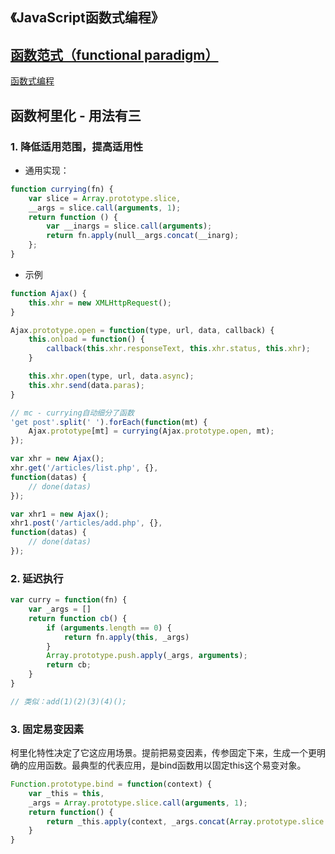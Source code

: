 ## 《JavaScript函数式编程》

## [函数范式（functional paradigm）](https://llh911001.gitbooks.io/mostly-adequate-guide-chinese/content/)
[函数式编程](https://mp.weixin.qq.com/s/nF13kIYBzlXAllpzvUJoYg)
## 函数柯里化 - 用法有三


### 1. 降低适用范围，提高适用性

- 通用实现：

```javascript
function currying(fn) {
    var slice = Array.prototype.slice,
    __args = slice.call(arguments, 1);
    return function () {
        var __inargs = slice.call(arguments);
        return fn.apply(null__args.concat(__inarg);
    };
}
```
- 示例

```javascript
function Ajax() {
    this.xhr = new XMLHttpRequest();
}

Ajax.prototype.open = function(type, url, data, callback) {
    this.onload = function() {
        callback(this.xhr.responseText, this.xhr.status, this.xhr);
    }

    this.xhr.open(type, url, data.async);
    this.xhr.send(data.paras);
}

// mc - currying自动细分了函数
'get post'.split(' ').forEach(function(mt) {
    Ajax.prototype[mt] = currying(Ajax.prototype.open, mt);
});

var xhr = new Ajax();
xhr.get('/articles/list.php', {},
function(datas) {
    // done(datas)    
});

var xhr1 = new Ajax();
xhr1.post('/articles/add.php', {},
function(datas) {
    // done(datas)    
});
```
### 2. 延迟执行

```javascript
var curry = function(fn) {
    var _args = []
    return function cb() {
        if (arguments.length == 0) {
            return fn.apply(this, _args)
        }
        Array.prototype.push.apply(_args, arguments);
        return cb;
    }
}

// 类似：add(1)(2)(3)(4)();
```
### 3. 固定易变因素

柯里化特性决定了它这应用场景。提前把易变因素，传参固定下来，生成一个更明确的应用函数。最典型的代表应用，是bind函数用以固定this这个易变对象。
    
```javascript
Function.prototype.bind = function(context) {
    var _this = this,
    _args = Array.prototype.slice.call(arguments, 1);
    return function() {
        return _this.apply(context, _args.concat(Array.prototype.slice.call(arguments)))
    }
}
```
